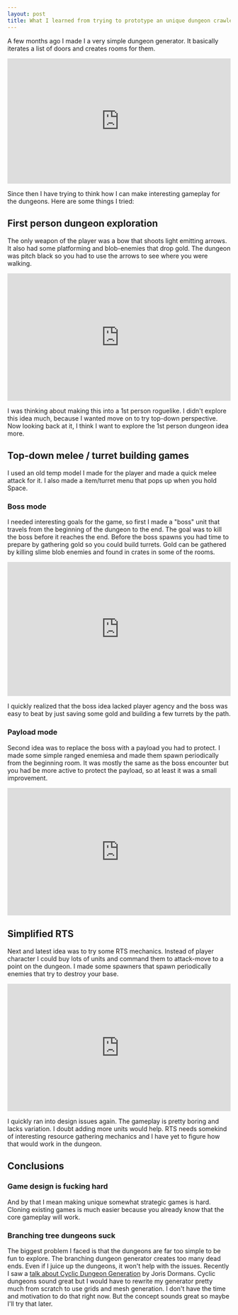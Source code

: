 ```yaml
---
layout: post
title: What I learned from trying to prototype an unique dungeon crawler
---
```


A few months ago I made I a very simple dungeon generator. It basically iterates a list of doors and creates rooms for them.

<div style='position:relative;padding-bottom:56%'><iframe src='https://gfycat.com/ifr/SplendidThisBluebird' frameborder='0' scrolling='no' width='100%' height='100%' style='position:absolute;top:0;left:0;' allowfullscreen></iframe></div>

Since then I have trying to think how I can make interesting gameplay for the dungeons. Here are some things I tried:

## First person dungeon exploration
The only weapon of the player was a bow that shoots light emitting arrows. It also had some platforming and blob-enemies that drop gold. The dungeon was pitch black so you had to use the arrows to see where you were walking.

<div style='position:relative;padding-bottom:57%'><iframe src='https://gfycat.com/ifr/ExaltedFlamboyantArabianwildcat' frameborder='0' scrolling='no' width='100%' height='100%' style='position:absolute;top:0;left:0;' allowfullscreen></iframe></div>

I was thinking about making this into a 1st person roguelike. I didn't explore this idea much, because I wanted move on to try top-down perspective. Now looking back at it, I think I want to explore the 1st person dungeon idea more.

## Top-down melee / turret building games
I used an old temp model I made for the player and made a quick melee attack for it. I also made a item/turret menu that pops up when you hold Space.

### Boss mode
I needed interesting goals for the game, so first I made a "boss" unit that travels from the beginning of the dungeon to the end. The goal was to kill the boss before it reaches the end. Before the boss spawns you had time to prepare by gathering gold so you could build turrets. Gold can be gathered by killing slime blob enemies and found in crates in some of the rooms.

<div style='position:relative;padding-bottom:60%'><iframe src='https://gfycat.com/ifr/EminentTenderAlaskajingle' frameborder='0' scrolling='no' width='100%' height='100%' style='position:absolute;top:0;left:0;' allowfullscreen></iframe></div>

I quickly realized that the boss idea lacked player agency and the boss was easy to beat by just saving some gold and building a few turrets by the path.

### Payload mode
Second idea was to replace the boss with a payload you had to protect. I made some simple ranged enemiesa and made them spawn periodically from the beginning room. It was mostly the same as the boss encounter but you had be more active to protect the payload, so at least it was a small improvement.

<div style='position:relative;padding-bottom:57%'><iframe src='https://gfycat.com/ifr/RespectfulPeacefulAlpinegoat' frameborder='0' scrolling='no' width='100%' height='100%' style='position:absolute;top:0;left:0;' allowfullscreen></iframe></div>


## Simplified RTS
Next and latest idea was to try some RTS mechanics. Instead of player character I could buy lots of units and command them to attack-move to a point on the dungeon. I made some spawners that spawn periodically enemies that try to destroy your base.

<div style='position:relative;padding-bottom:57%'><iframe src='https://gfycat.com/ifr/AncientAltruisticGilamonster' frameborder='0' scrolling='no' width='100%' height='100%' style='position:absolute;top:0;left:0;' allowfullscreen></iframe></div>

I quickly ran into design issues again. The gameplay is pretty boring and lacks variation. I doubt adding more units would help. RTS needs somekind of interesting resource gathering mechanics and I have yet to figure how that would work in the dungeon.

## Conclusions
### Game design is fucking hard
And by that I mean making unique somewhat strategic games is hard. Cloning existing games is much easier because you already know that the core gameplay will work.
### Branching tree dungeons suck
The biggest problem I faced is that the dungeons are far too simple to be fun to explore. The branching dungeon generator creates too many dead ends. Even if I juice up the dungeons, it won't help with the issues. Recently I saw a [talk about Cyclic Dungeon Generation](https://www.youtube.com/watch?v=mA6PacEZX9M) by Joris Dormans. Cyclic dungeons sound great but I would have to rewrite my generator pretty much from scratch to use grids and mesh generation. I don't have the time and motivation to do that right now. But the concept sounds great so maybe I'll try that later.
